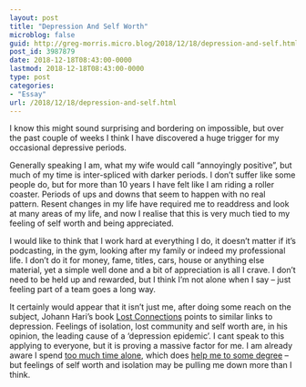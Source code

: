 ```yaml
---
layout: post
title: "Depression And Self Worth"
microblog: false
guid: http://greg-morris.micro.blog/2018/12/18/depression-and-self.html
post_id: 3987879
date: 2018-12-18T08:43:00-0000
lastmod: 2018-12-18T08:43:00-0000
type: post
categories:
- "Essay"
url: /2018/12/18/depression-and-self.html
---
```

<!--kg-card-begin: html--><p><!--kg-card-begin: html--></p>
<p>I know this might sound surprising and bordering on impossible, but over the past couple of weeks I think I have discovered a huge trigger for my occasional depressive periods.</p>
<p>Generally speaking I am, what my wife would call “annoyingly positive”, but much of my time is inter-spliced with darker periods. I don’t suffer like some people do, but for more than 10 years I have felt like I am riding a roller coaster. Periods of ups and downs that seem to happen with no real pattern. Resent changes in my life have required me to readdress and look at many areas of my life, and now I realise that this is very much tied to my feeling of self worth and being appreciated.</p>
<p>I would like to think that I work hard at everything I do, it doesn’t matter if it’s podcasting, in the gym, looking after my family or indeed my professional life. I don’t do it for money, fame, titles, cars, house or anything else material, yet a simple well done and a bit of appreciation is all I crave. I don’t need to be held up and rewarded, but I think I’m not alone when I say – just feeling part of a team goes a long way.</p>
<p>It certainly would appear that it isn’t just me, after doing some reach on the subject, Johann Hari’s book <a href="https://thelostconnections.com/">Lost Connections</a> points to similar links to depression. Feelings of isolation, lost community and self worth are, in his opinion, the leading cause of a ‘depression epidemic’. I cant speak to this applying to everyone, but it is proving a massive factor for me. I am already aware I spend <a href="https://gr36.com/2018-10-28-too-much-time-alone/">too much time alone</a>, which does <a href="https://gr36.com/2018-11-13-outgoing-introvert/">help me to some degree</a> – but feelings of self worth and isolation may be pulling me down more than I think.</p>
<p><!--kg-card-end: html--></p>
<!--kg-card-end: html-->
